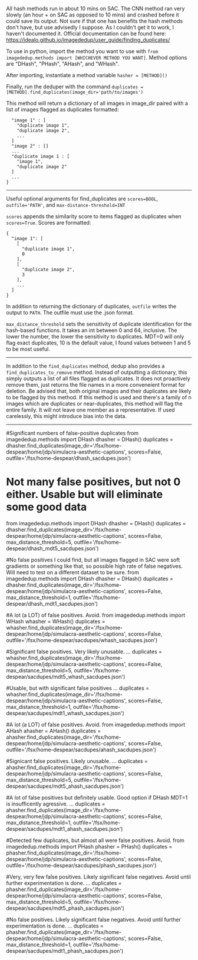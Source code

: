 All hash methods run in about 10 mins on SAC. The CNN method ran very slowly (an hour + on SAC as opposed to 10 mins) and crashed before it could save  its output. Not sure if that one has benefits the hash methods don't have, but use advisedly I suppose. As I couldn't get it to work, I haven't documented it. Official documentation can be found here: https://idealo.github.io/imagededup/user_guide/finding_duplicates/

To use in python, import the method you want to use with `from imagededup.methods import [WHICHEVER METHOD YOU WANT]`. Method options are "DHash", "PHash", "AHash", and "WHash".

After importing, instantiate a method variable `hasher = [METHOD]()`

Finally, run the deduper with the command `duplicates = [METHOD].find_duplicates(image_dir='path/to/images')`

This method will return a dictionary of all images in image_dir paired with a list of images flagged as duplicates formatted:
```{
  "image 1" : [
    "duplicate image 1",
    "duplicate image 2",
    ...
  ]
  "image 2" : []
  ...
  "duplicate image 1 : [
    "image 1",
    "duplicate image 2"
  ]
  ...
}
```

---

Useful optional arguments for find_duplicates are `scores=BOOL`, `outfile='PATH'`, and `max-distance-threshold=INT`

`scores` appends the similarity score to items flagged as duplicates when `scores=True`.
Scores are formatted:
```
{
  "image 1": [
    [
      "duplicate image 1",
      0
    ],
    [
      "duplicate image 2",
      3
    ],
    ...
  ]
}
```

In addition to returning the dictionary of duplicates, `outfile` writes the output to `PATH`. The outfile must use the .json format.

`max_distance_threshold` sets the sensitivity of duplicate identification for the hash-based functions. It takes an int between 0 and 64, inclusive. The lower the number, the lower the sensitivity to duplicates. MDT=0 will only flag exact duplicates, 10 is the default value, I found values between 1 and 5 to be most useful.

---

In addition to the `find_duplicates` method, dedup also provides a `find_duplicates_to_remove` method. Instead of outputting a dictionary, this simply outputs a list of all files flagged as duplicates. It does not proactively remove them, just returns the file names in a more conveneient format for deletion. Be advised that, both original images and their duplicates are likely to be flagged by this method. If this method is used and there's a family of n images which are duplicates or near-duplicates, this method will flag the entire family. It will not leave one member as a representative. If used carelessly, this might introduce bias into the data.

---


#Significant numbers of false-positive duplicates
from imagededup.methods import DHash
dhasher = DHash()
duplicates = dhasher.find_duplicates(image_dir='/fsx/home-despear/home/jdp/simulacra-aesthetic-captions', scores=False, outfile='/fsx/home-despear/dhash_sacdupes.json')


# Not many false positives, but not 0 either. Usable but will eliminate some good data
from imagededup.methods import DHash
dhasher = DHash()
duplicates = dhasher.find_duplicates(image_dir='/fsx/home-despear/home/jdp/simulacra-aesthetic-captions', scores=False, max_distance_threshold=5, outfile='/fsx/home-despear/dhash_mdt5_sacdupes.json')


#No false positives I could find, but all images flagged in SAC were soft gradients or something like that, so possible high rate of false negatives. Will need to test on a different dataset to be sure.
from imagededup.methods import DHash
dhasher = DHash()
duplicates = dhasher.find_duplicates(image_dir='/fsx/home-despear/home/jdp/simulacra-aesthetic-captions', scores=False, max_distance_threshold=1, outfile='/fsx/home-despear/dhash_mdt1_sacdupes.json')


#A lot (a LOT) of false positives. Avoid.
from imagededup.methods import WHash
whasher = WHash()
duplicates = whasher.find_duplicates(image_dir='/fsx/home-despear/home/jdp/simulacra-aesthetic-captions', scores=False, outfile='/fsx/home-despear/sacdupes/whash_sacdupes.json')

#Significant false positives. Very likely unusable.
...
duplicates = whasher.find_duplicates(image_dir='/fsx/home-despear/home/jdp/simulacra-aesthetic-captions', scores=False, max_distance_threshold=5, outfile='/fsx/home-despear/sacdupes/mdt5_whash_sacdupes.json')

#Usable, but with significant false positives
...
duplicates = whasher.find_duplicates(image_dir='/fsx/home-despear/home/jdp/simulacra-aesthetic-captions', scores=False, max_distance_threshold=1, outfile='/fsx/home-despear/sacdupes/mdt1_whash_sacdupes.json')


#A lot (a LOT) of false positives. Avoid.
from imagededup.methods import AHash
ahasher = AHash()
duplicates = ahasher.find_duplicates(image_dir='/fsx/home-despear/home/jdp/simulacra-aesthetic-captions', scores=False, outfile='/fsx/home-despear/sacdupes/ahash_sacdupes.json')

#Signicant false positives. Likely unusable.
...
duplicates = ahasher.find_duplicates(image_dir='/fsx/home-despear/home/jdp/simulacra-aesthetic-captions', scores=False, max_distance_threshold=5, outfile='/fsx/home-despear/sacdupes/mdt5_ahash_sacdupes.json')

#A lot of false positives but definitely usable. Good option if DHash MDT=1 is insufficently agressive.
...
duplicates = ahasher.find_duplicates(image_dir='/fsx/home-despear/home/jdp/simulacra-aesthetic-captions', scores=False, max_distance_threshold=1, outfile='/fsx/home-despear/sacdupes/mdt1_ahash_sacdupes.json')


#Detected few duplicates, but almost all were false positives. Avoid.
from imagededup.methods import PHash
phasher = PHash()
duplicates = phasher.find_duplicates(image_dir='/fsx/home-despear/home/jdp/simulacra-aesthetic-captions', scores=False, outfile='/fsx/home-despear/sacdupes/phash_sacdupes.json')

#Very, very few false positives. Likely significant false negatives. Avoid until further experimentation is done.
...
duplicates = phasher.find_duplicates(image_dir='/fsx/home-despear/home/jdp/simulacra-aesthetic-captions', scores=False, max_distance_threshold=5, outfile='/fsx/home-despear/sacdupes/mdt5_phash_sacdupes.json')

#No false positives. Likely significant false negatives. Avoid until further experimentation is done.
...
duplicates = phasher.find_duplicates(image_dir='/fsx/home-despear/home/jdp/simulacra-aesthetic-captions', scores=False, max_distance_threshold=1, outfile='/fsx/home-despear/sacdupes/mdt1_phash_sacdupes.json')
